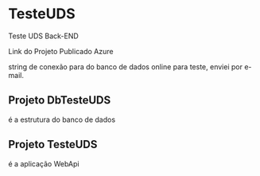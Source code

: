 # TesteUDS
Teste UDS Back-END

Link do Projeto Publicado Azure


string de conexão para do banco de dados online para teste, enviei por e-mail.

## Projeto DbTesteUDS
é a estrutura do banco de dados

## Projeto TesteUDS
é a aplicação WebApi

